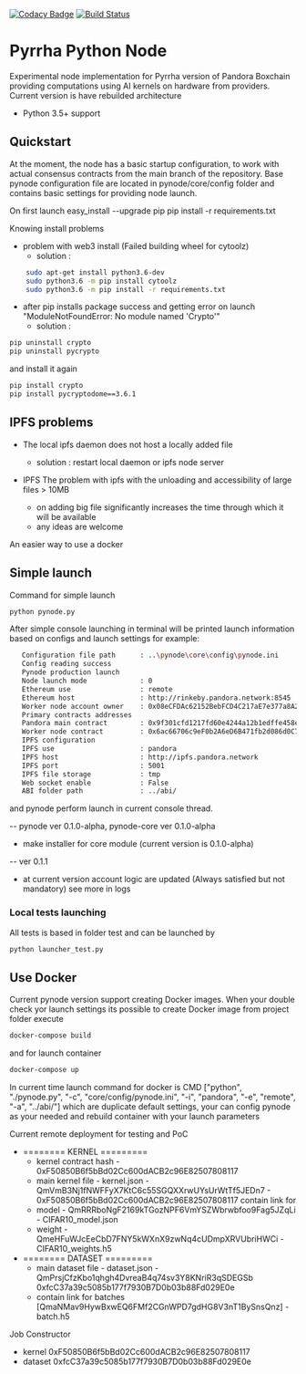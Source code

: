 [![Codacy Badge](https://api.codacy.com/project/badge/Grade/a1b8a914ff5f48de9f15f944391b51a1)](https://www.codacy.com/app/dr-orlovsky/pyrrha-pynode?utm_source=github.com&amp;utm_medium=referral&amp;utm_content=pandoraboxchain/pyrrha-pynode&amp;utm_campaign=Badge_Grade)
[![Build Status](https://travis-ci.org/pandoraboxchain/pyrrha-pynode.svg?branch=master)](https://travis-ci.org/pandoraboxchain/pyrrha-pynode)
# Pyrrha Python Node

Experimental node implementation for Pyrrha version of Pandora Boxchain providing computations using AI kernels on hardware
from providers. Current version is have rebuilded architecture

* Python 3.5+ support

## Quickstart

At the moment, the node has a basic startup configuration, to work with actual consensus contracts
from the main branch of the repository.
Base pynode configuration file are located in pynode/core/config folder and contains basic settings for
providing node launch.

On first launch
    easy_install --upgrade pip
    pip install -r requirements.txt

Knowing install problems
* problem with web3 install (Failed building wheel for cytoolz)
    - solution :
```sh    
    sudo apt-get install python3.6-dev
    sudo python3.6 -m pip install cytoolz
    sudo python3.6 -m pip install -r requirements.txt
```
* after pip installs package success and getting error on launch
"ModuleNotFoundError: No module named 'Crypto'"
    - solution :
```sh
pip uninstall crypto
pip uninstall pycrypto
```
and install it again
```sh
pip install crypto
pip install pycryptodome==3.6.1
```

## IPFS problems

* The local ipfs daemon does not host a locally added file
   - solution :
   restart local daemon or ipfs node server

* IPFS The problem with ipfs with the unloading and accessibility of large files > 10MB
   - on adding big file significantly increases the time through which it will be available
   - any ideas are welcome

An easier way to use a docker

## Simple launch
Command for simple launch   
```sh
python pynode.py
```   
After simple console launching in terminal will be printed launch information based on configs and launch settings
for example:
```sh
   Configuration file path      : ..\pynode\core\config\pynode.ini
   Config reading success
   Pynode production launch
   Node launch mode             : 0
   Ethereum use                 : remote
   Ethereum host                : http://rinkeby.pandora.network:8545
   Worker node account owner    : 0x08eCFDAc62152BebFCD4C217aE7e377a8A2cAdc6
   Primary contracts addresses
   Pandora main contract        : 0x9f301cfd1217fd60e4244a12b1edffe458e8b9bd
   Worker node contract         : 0x6ac66706c9eF0b2A6eD6B471fb2d086d0C7BC055
   IPFS configuration
   IPFS use                     : pandora
   IPFS host                    : http://ipfs.pandora.network
   IPFS port                    : 5001
   IPFS file storage            : tmp
   Web socket enable            : False
   ABI folder path              : ../abi/
``` 
and pynode perform launch in current console thread.

-- pynode ver 0.1.0-alpha, pynode-core ver 0.1.0-alpha
- make installer for core module (current version is 0.1.0-alpha)

-- ver 0.1.1
- at current version account logic are updated (Always satisfied but not mandatory) see more in logs

### Local tests launching
All tests is based in folder test and can be launched by 
```sh
python launcher_test.py
```

## Use Docker
Current pynode version support creating Docker images.
When your double check yor launch settings its possible to create Docker image
from project folder execute
```sh
docker-compose build 
``` 
and for launch container 
```sh
docker-compose up
```   
In current time launch command for docker is 
   CMD ["python",  "./pynode.py", "-c", "core/config/pynode.ini", "-i", "pandora", "-e", "remote", "-a", "../abi/"]
which are duplicate default settings, your can config pynode as your needed and rebuild container with 
your launch parameters
   
   
   
Current remote deployment for testing and PoC
 - ======== KERNEL  =========
   - kernel contract hash - 0xF50850B6f5bBd02Cc600dACB2c96E82507808117
   - main kernel file - kernel.json - QmVmB3Nj1fNWFFyX7KtC6c55SGQXXrwUYsUrWtTf5JEDn7 
                                    - 0xF50850B6f5bBd02Cc600dACB2c96E82507808117
   contain link for 
   - model   - QmRRRboNgF2169kTGozNPF6VmYSZWbrwbfoo9Fag5JZqLi - CIFAR10_model.json
   - weight  - QmeHFuWJcEeCbD7FNY5kWXnX9zwNq4cUDmpXRVUbriHWCi - CIFAR10_weights.h5
- ======== DATASET =========
   - main dataset file - dataset.json - QmPrsjCfzKbo1qhgh4DvreaB4q74sv3Y8KNriR3qSDEGSb
                                        0xfcC37a39c5085b177f7930B7D0b03b88Fd029E0e
   - contain link for batches
   [QmaNMav9HywBxwEQ6FMf2CGnWPD7gdHG8V3nT1BySnsQnz] - batch.h5
  
Job Constructor
  - kernel  0xF50850B6f5bBd02Cc600dACB2c96E82507808117
  - dataset 0xfcC37a39c5085b177f7930B7D0b03b88Fd029E0e